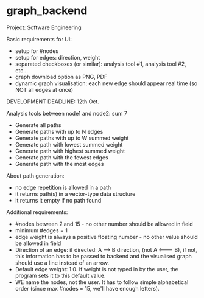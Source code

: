 # graph_backend

Project: Software Engineering

Basic requirements for UI:

- setup for #nodes
- setup for edges: direction, weight
- separated checkboxes (or similar): analysis tool #1, analysis tool #2, etc...
- graph download option as PNG, PDF
- dynamic graph visualisation: each new edge should appear real time (so NOT all edges at once)

DEVELOPMENT DEADLINE: 12th Oct.

Analysis tools between node1 and node2: sum 7

- Generate all paths
- Generate paths with up to N edges
- Generate paths with up to W summed weight
- Generate path with lowest summed weight
- Generate path with highest summed weight
- Generate path with the fewest edges
- Generate path with the most edges

About path generation:

- no edge repetition is allowed in a path
- it returns path(s) in a vector-type data structure
- it returns it empty if no path found

Additional requirements:

- #nodes between 2 and 15 - no other number should be allowed in field
- minimum #edges = 1
- edge weight is always a positive floating number - no other value should be allowed in field
- Direction of an edge: if directed: A --> B direction, (not A <--- B), if not, this information has to be passed to backend and the visualised graph should use a line instead of an arrow.
- Default edge weight: 1.0. If weight is not typed in by the user, the program sets it to this default value.
- WE name the nodes, not the user. It has to follow simple alphabetical order (since max #nodes = 15, we'll have enough letters).
